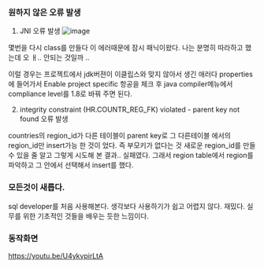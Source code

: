 ### 원하지 않은 오류 발생

1. JNI 오류 발생
![image](https://user-images.githubusercontent.com/70564298/99221112-503be100-2823-11eb-8dc5-310364f0b1c0.png)

몇번을 다시 class를 만들다 이 에러때문에 잠시 패닉이왔다. 나는 분명히 따라하고 했는데 오 ㅐ.. 안되는 것일까 ..

이럴 경우는 프로젝트에서 jdk버젼이 이클립스와 맞지 않아서 생긴 애러다 properties에 들어가서 Enable project specific 항공을 체크 후 java compiler메뉴에서 compliance level를 1.8로 바꿔 주면 된다.

2. integrity constraint (HR.COUNTR_REG_FK) violated - parent key not found 오류 발생

countries의 region_id가 다른 테이블이 parent key로 그 다른테이블 에서의 region_id만 insert가능 한 것이 었다. 즉 부모키가 없다는 것 새로운 region_id를 만들 수 있을 줄 알고 그렇게 시도해 본 결과.. 실패였다. 그래서 region table에서 region를 파악하고 그 안에서 선택해서 insert를 했다.


### 모든것이 새롭다.

sql developer를 처음 사용해본다. 생각보다 사용하기가 쉽고 어렵지 않다. 재밌다. 실무를 위한 기초적인 것들을 배우는 듯한 느낌이다.

### 동작화면

https://youtu.be/U4ykvpirLtA

